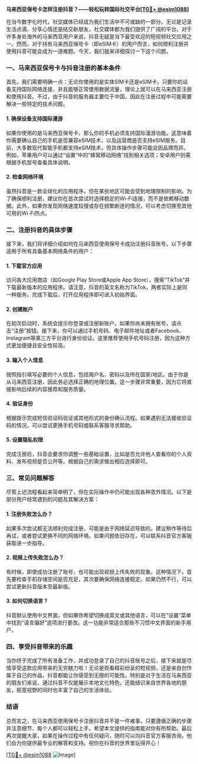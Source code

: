 **马来西亚保号卡怎样注册抖音？——轻松玩转国际社交平台[[TG💪+ @esim1088](https://t.me/s/esim1088)]**

在当今数字化时代，社交媒体已经成为我们生活中不可或缺的一部分。无论是记录生活点滴、分享心情还是结交新朋友，社交媒体都为我们提供了广阔的平台。对于许多身处海外的马来西亚用户来说，抖音无疑是当下最受欢迎的短视频社交应用之一。然而，对于持有马来西亚保号卡（即eSIM卡）的用户而言，如何顺利注册并使用抖音可能会成为一道难题。今天，我们就来详细探讨一下这个问题。

### 一、马来西亚保号卡与抖音注册的基本条件

首先，我们需要明确一点：无论你使用的是实体SIM卡还是eSIM卡，只要你的设备支持国际网络连接，并且能够正常使用数据流量，理论上就可以在马来西亚注册和使用抖音。不过，由于抖音的服务器主要位于中国，因此在注册过程中可能需要解决一些特定的技术问题。

#### 1. 确保设备支持国际漫游
如果你使用的是马来西亚保号卡，那么你的手机必须支持国际漫游功能。这意味着你需要确认自己的手机是否兼容eSIM技术，以及运营商是否支持eSIM服务。目前，大多数现代智能手机都支持eSIM技术，但具体操作步骤可能会因品牌而异。例如，苹果用户可以通过“设置”中的“蜂窝移动网络”找到相关选项；安卓用户则需根据手机型号查看具体说明。

#### 2. 检查网络环境
虽然抖音是一款全球化的应用程序，但在某些地区可能会受到地理限制的影响。为了确保顺利注册，建议你在首次尝试时选择稳定的Wi-Fi连接，而不是依赖移动数据。此外，如果你发现网络速度较慢或存在频繁断连的情况，可以考虑切换至其他可用的Wi-Fi热点。

### 二、注册抖音的具体步骤

接下来，我们将详细介绍如何在马来西亚使用保号卡成功注册抖音账号。以下步骤适用于所有具备基本网络条件的用户：

#### 1. 下载官方应用
访问各大应用商店（如Google Play Store或Apple App Store），搜索“TikTok”并下载最新版本的应用程序。请注意，抖音的英文名称为TikTok，两者实际上是同一种服务。完成下载后，打开应用程序即可进入初始界面。

#### 2. 创建账户
在初次启动时，系统会提示你登录或注册新账户。如果你尚未拥有账号，请点击“注册”按钮。接下来，你可以通过手机号码、电子邮件地址或者Facebook、Instagram等第三方平台进行身份验证。这里推荐使用手机号码注册，因为这种方式更加便捷且安全性较高。

#### 3. 输入个人信息
按照指引填写必要的个人信息，包括用户名、密码以及所在国家/地区。由于你是从马来西亚注册，因此务必选择正确的地理位置。这一步骤非常重要，因为它将直接影响后续的内容推荐和服务质量。

#### 4. 验证身份
根据提示完成短信验证码验证或其他形式的身份确认流程。如果遇到无法接收验证码的情况，可以尝试更换手机号码或联系客服寻求帮助。

#### 5. 设置隐私权限
完成注册后，抖音会要求你调整一些基础设置，比如是否允许他人查看你的个人资料、发布视频是否公开等。根据自己的需求做出相应选择即可。

### 三、常见问题解答

尽管上述流程看起来简单明了，但在实际操作中仍可能出现各种意外情况。以下是部分用户经常遇到的问题及其解决方案：

#### 1. 注册失败怎么办？
如果多次尝试都无法顺利完成注册，可能是由于网络延迟导致的。建议稍作等待后再试，或者尝试更换不同的网络环境。如果问题依旧存在，可以联系抖音官方客服获取进一步指导。

#### 2. 视频上传失败怎么办？
有时候，即使成功注册了账号，也可能出现视频上传失败的现象。这种情况下，首先要检查手机存储空间是否充足，其次要确保网络连接稳定。如果仍然不行，可以尝试更新抖音版本至最新版。

#### 3. 如何切换语言？
抖音默认使用中文界面，但如果你希望切换成英文或其他语言，可以在“设置”菜单中找到“语言偏好”选项进行更改。这一功能非常适合那些不习惯中文界面的新手用户。

### 四、享受抖音带来的乐趣

当你终于完成了所有准备工作，并成功登录了自己的抖音账号之后，接下来就是尽情享受这款应用带来的无穷魅力啦！无论是观看精彩纷呈的短视频，还是亲自创作属于自己的作品，抖音都能让你感受到无限的可能性。特别是对于生活在马来西亚的朋友们来说，通过抖音不仅能展示本地文化特色，还能结识来自世界各地的朋友，拓宽视野的同时也丰富了自己的生活体验。

### 结语

总而言之，在马来西亚使用保号卡注册抖音并不是一件难事，只要遵循正确的步骤并注意细节，每个人都可以轻松上手。希望本文提供的指南能对你有所帮助。最后再次提醒大家，如果在操作过程中有任何疑问，随时可以向抖音官方客服咨询，他们会为你提供最专业的解答和支持。祝你在抖音的世界里玩得开心！

[[TG💪+ @esim1088](https://t.me/s/esim1088) ![Image](https://i.postimg.cc/4NQfJmqS/Snipaste-2025-05-13-00-14-12.png)]